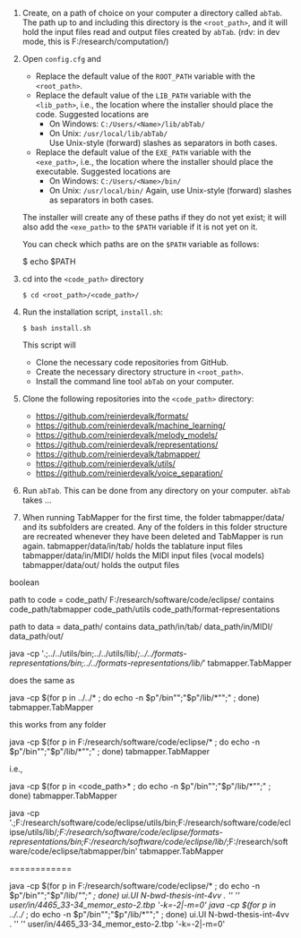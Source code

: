 1. Create, on a path of choice on your computer a directory called `abTab`. The path up to and including this directory is the `<root_path>`, and it will hold the input files read and output files created by `abTab`.
   (rdv: in dev mode, this is F:/research/computation/)

2. Open `config.cfg` and
   - Replace the default value of the `ROOT_PATH` variable with the `<root_path>`.
   - Replace the default value of the `LIB_PATH` variable with the `<lib_path>`, i.e., the location where the installer should place the code. Suggested locations are
     - On Windows: `C:/Users/<Name>/lib/abTab/`   
     - On Unix: `/usr/local/lib/abTab/`  
   Use Unix-style (forward) slashes as separators in both cases. 
   - Replace the default value of the `EXE_PATH` variable with the `<exe_path>`, i.e., the location where the installer should place the executable. Suggested locations are 
     - On Windows: `C:/Users/<Name>/bin/`
     - On Unix: `/usr/local/bin/`
   Again, use Unix-style (forward) slashes as separators in both cases.

   The installer will create any of these paths if they do not yet exist; it will also add the `<exe_path>` to the `$PATH` variable if it is not yet on it.     

   You can check which paths are on the `$PATH` variable as follows:

      $ echo $PATH

3. cd into the `<code_path>` directory

       $ cd <root_path>/<code_path>/

4. Run the installation script,  `install.sh`:

       $ bash install.sh

   This script will 
   - Clone the necessary code repositories from GitHub.
   - Create the necessary directory structure in `<root_path>`.
   - Install the command line tool `abTab` on your computer. 


1. Clone the following repositories into the `<code_path>` directory:
   - https://github.com/reinierdevalk/formats/
   - https://github.com/reinierdevalk/machine_learning/
   - https://github.com/reinierdevalk/melody_models/
   - https://github.com/reinierdevalk/representations/
   - https://github.com/reinierdevalk/tabmapper/
   - https://github.com/reinierdevalk/utils/
   - https://github.com/reinierdevalk/voice_separation/
  




5. Run `abTab`. This can be done from any directory on your computer.
   `abTab` takes ...


 

 
5. When running TabMapper for the first time, the folder tabmapper/data/ and 
   its subfolders are created. Any of the folders in this folder structure are 
   recreated whenever they have been deleted and TabMapper is run again. 
   tabmapper/data/in/tab/	holds the tablature input files
   tabmapper/data/in/MIDI/	holds the MIDI input files (vocal models)
   tabmapper/data/out/		holds the output files


boolean

path to code = 	code_path/				F:/research/software/code/eclipse/
contains	code_path/tabmapper
		code_path/utils
		code_path/format-representations

path to data = 	data_path/
contains	data_path/in/tab/
		data_path/in/MIDI/
		data_path/out/ 




java -cp '.;../../utils/bin;../../utils/lib/*;../../formats-representations/bin;../../formats-representations/lib/*' tabmapper.TabMapper

does the same as

java -cp $(for p in ../../* ; do echo -n $p"/bin"";"$p"/lib/*"";" ; done) tabmapper.TabMapper

this works from any folder

java -cp $(for p in F:/research/software/code/eclipse/* ; do echo -n $p"/bin"";"$p"/lib/*"";" ; done) tabmapper.TabMapper

i.e., 

java -cp $(for p in <code_path>* ; do echo -n $p"/bin"";"$p"/lib/*"";" ; done) tabmapper.TabMapper

java -cp '.;F:/research/software/code/eclipse/utils/bin;F:/research/software/code/eclipse/utils/lib/*;F:/research/software/code/eclipse/formats-representations/bin;F:/research/software/code/eclipse/lib/*;F:/research/software/code/eclipse/tabmapper/bin' tabmapper.TabMapper



============

java -cp $(for p in F:/research/software/code/eclipse/* ; do echo -n $p"/bin"";"$p"/lib/*"";" ; done) ui.UI N-bwd-thesis-int-4vv . '' '' user/in/4465_33-34_memor_esto-2.tbp '-k=-2|-m=0'
java -cp $(for p in ../../* ; do echo -n $p"/bin"";"$p"/lib/*"";" ; done) ui.UI N-bwd-thesis-int-4vv . '' '' user/in/4465_33-34_memor_esto-2.tbp '-k=-2|-m=0'